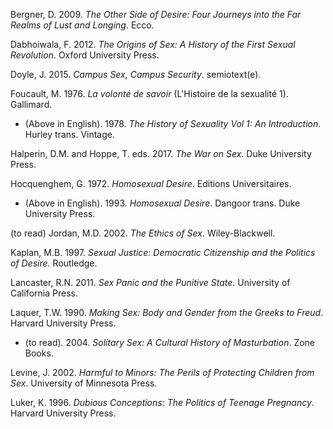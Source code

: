 Bergner, D. 2009. *The Other Side of Desire: Four Journeys into the Far Realms of Lust and Longing*. Ecco.

Dabhoiwala, F. 2012. *The Origins of Sex: A History of the First Sexual Revolution*. Oxford University Press.

Doyle, J. 2015. *Campus Sex, Campus Security*. semiotext(e).

Foucault, M. 1976. *La volonté de savoir* (L'Histoire de la sexualité 1). Gallimard.
* (Above in English). 1978. *The History of Sexuality Vol 1: An Introduction*. Hurley trans. Vintage.

Halperin, D.M. and Hoppe, T. eds. 2017. *The War on Sex*. Duke University Press.

Hocquenghem, G. 1972. *Homosexual Desire*. Editions Universitaires. 
* (Above in English). 1993. *Homosexual Desire*. Dangoor trans. Duke University Press.

(to read) Jordan, M.D. 2002. *The Ethics of Sex*. Wiley-Blackwell.

Kaplan, M.B. 1997. *Sexual Justice: Democratic Citizenship and the Politics of Desire*. Routledge.

Lancaster, R.N. 2011. *Sex Panic and the Punitive State*. University of California Press.

Laquer, T.W. 1990. *Making Sex: Body and Gender from the Greeks to Freud*. Harvard University Press.
* (to read). 2004. *Solitary Sex: A Cultural History of Masturbation*. Zone Books.

Levine, J. 2002. *Harmful to Minors: The Perils of Protecting Children from Sex*. University of Minnesota Press.

Luker, K. 1996. *Dubious Conceptions: The Politics of Teenage Pregnancy*. Harvard University Press.
